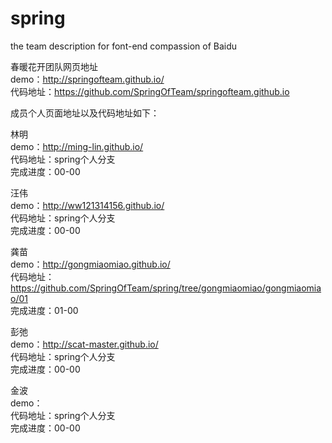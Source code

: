# spring
the team description for font-end compassion of Baidu<br>


春暖花开团队网页地址<br>
demo：http://springofteam.github.io/<br>
代码地址：https://github.com/SpringOfTeam/springofteam.github.io

成员个人页面地址以及代码地址如下：<br>

林明<br>
demo：http://ming-lin.github.io/<br>
代码地址：spring个人分支<br>
完成进度：00-00<br>

汪伟<br>
demo：http://ww121314156.github.io/<br>
代码地址：spring个人分支<br>
完成进度：00-00<br>

龚苗<br>
demo：http://gongmiaomiao.github.io/<br>
代码地址：https://github.com/SpringOfTeam/spring/tree/gongmiaomiao/gongmiaomiao/01<br>
完成进度：01-00<br>

彭弛<br>
demo：http://scat-master.github.io/<br>
代码地址：spring个人分支<br>
完成进度：00-00<br>

金波<br>
demo：<br>
代码地址：spring个人分支<br>
完成进度：00-00<br>

